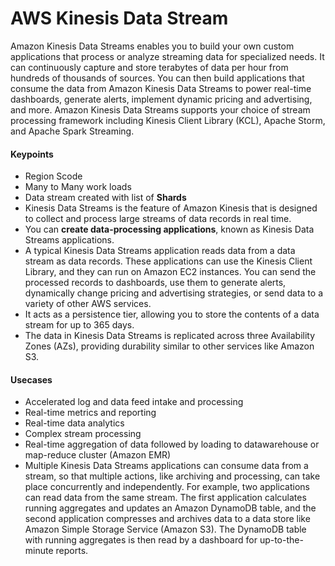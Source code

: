 # AWS Kinesis Data Stream

Amazon Kinesis Data Streams enables you to build your own custom applications that process or analyze streaming data for specialized needs. It can continuously capture and store terabytes of data per hour from hundreds of thousands of sources. You can then build applications that consume the data from Amazon Kinesis Data Streams to power real-time dashboards, generate alerts, implement dynamic pricing and advertising, and more. Amazon Kinesis Data Streams supports your choice of stream processing framework including Kinesis Client Library (KCL), Apache Storm, and Apache Spark Streaming.

#### Keypoints
- Region Scode
- Many to Many work loads
- Data stream created with list of **Shards**
- Kinesis Data Streams is the feature of Amazon Kinesis that is designed to collect and process large streams of data records in real time.
- You can **create data-processing applications**, known as Kinesis Data Streams applications.
- A typical Kinesis Data Streams application reads data from a data stream as data records. These applications can use the Kinesis Client Library, and they can run on Amazon EC2 instances. You can send the processed records to dashboards, use them to generate alerts, dynamically change pricing and advertising strategies, or send data to a variety of other AWS services.
- It acts as a persistence tier, allowing you to store the contents of a data stream for up to 365 days.
- The data in Kinesis Data Streams is replicated across three Availability Zones (AZs), providing durability
similar to other services like Amazon S3.

#### Usecases
- Accelerated log and data feed intake and processing
- Real-time metrics and reporting
- Real-time data analytics
- Complex stream processing
- Real-time aggregation of data followed by loading to datawarehouse or map-reduce cluster (Amazon EMR)
- Multiple Kinesis Data Streams applications can consume data from a stream, so that multiple actions, like archiving and processing, can take place concurrently and independently. For example, two applications can read data from the same stream. The first application calculates running aggregates and updates an Amazon DynamoDB table, and the second application compresses and archives data to a data store like Amazon Simple Storage Service (Amazon S3). The DynamoDB table with running aggregates is then read by a dashboard for up-to-the-minute reports.
